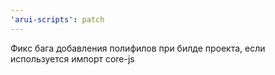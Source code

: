 ```yaml
---
'arui-scripts': patch
---
```


Фикс бага добавления полифилов при билде проекта, если используется импорт core-js

